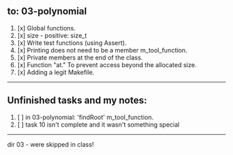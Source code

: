 ## to: 03-polynomial  
1. [x] Global functions.  
2. [x] size - positive: size_t  
3. [x] Write test functions (using Assert).  
4. [x] Printing does not need to be a member m_tool_function.  
5. [x] Private members at the end of the class.  
6. [x] Function "at." To prevent access beyond the allocated size.  
7. [x] Adding a legit Makefile.  
---
## Unfinished tasks and my notes:
1. [ ] in 03-polynomial: 'findRoot' m_tool_function.  
3. [ ] task 10 isn't complete and it wasn't something special
---  
dir 03 - were skipped in class!  